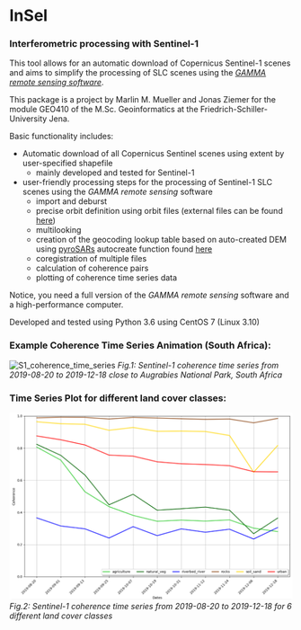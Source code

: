 # InSel
### Interferometric processing with Sentinel-1

This tool allows for an automatic download of Copernicus Sentinel-1 scenes and aims to simplify the processing of SLC 
scenes using the [_GAMMA remote sensing software_](https://www.gamma-rs.ch/software).

This package is a project by Marlin M. Mueller and Jonas Ziemer for the module GEO410 of the M.Sc. Geoinformatics at the
Friedrich-Schiller-University Jena.

Basic functionality includes:
* Automatic download of all Copernicus Sentinel scenes using extent by user-specified shapefile
    * mainly developed and tested for Sentinel-1
* user-friendly processing steps for the processing of Sentinel-1 SLC scenes using the _GAMMA remote sensing_ software
    * import and deburst
    * precise orbit definition using orbit files (external files can be found [here](https://qc.sentinel1.eo.esa.int/))
    * multilooking
    * creation of the geocoding lookup table based on auto-created DEM using [pyroSARs](https://github.com/johntruckenbrodt/pyroSAR) 
      autocreate function found [here](https://pyrosar.readthedocs.io/en/latest/pyroSAR.html#module-pyroSAR.gamma.dem)
    * coregistration of multiple files
    * calculation of coherence pairs
    * plotting of coherence time series data
    
Notice, you need a full version of the _GAMMA remote sensing_ software and a high-performance computer.

Developed and tested using Python 3.6 using CentOS 7 (Linux 3.10)

### Example Coherence Time Series Animation (South Africa):
![S1_coherence_time_series](InSel/preview_files/Coherence_time_series.gif)
_Fig.1: Sentinel-1 coherence time series from 2019-08-20 to 2019-12-18 close to Augrabies National Park, South Africa_

### Time Series Plot for different land cover classes:
![S1_coherence_time_series_plot](InSel/preview_files/time_series_plot.PNG)
_Fig.2: Sentinel-1 coherence time series from 2019-08-20 to 2019-12-18 for 6 different land cover classes_
